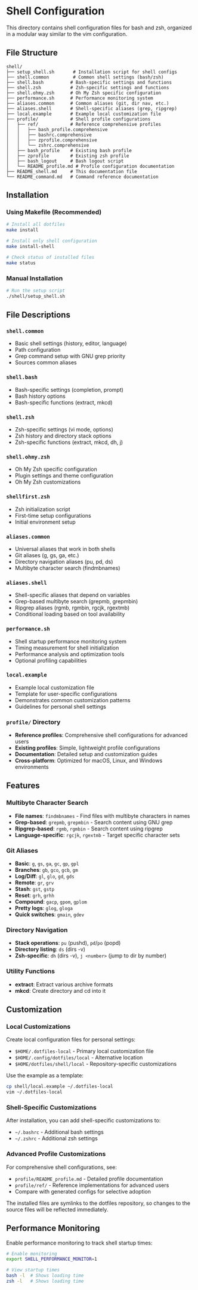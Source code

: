 # Shell Configuration

This directory contains shell configuration files for bash and zsh, organized in a modular way similar to the vim configuration.

## File Structure

```
shell/
├── setup_shell.sh       # Installation script for shell configs
├── shell.common         # Common shell settings (bash/zsh)
├── shell.bash          # Bash-specific settings and functions
├── shell.zsh           # Zsh-specific settings and functions
├── shell.ohmy.zsh      # Oh My Zsh specific configuration
├── performance.sh      # Performance monitoring system
├── aliases.common      # Common aliases (git, dir nav, etc.)
├── aliases.shell       # Shell-specific aliases (grep, ripgrep)
├── local.example       # Example local customization file
├── profile/            # Shell profile configurations
│   ├── ref/            # Reference comprehensive profiles
│   │   ├── bash_profile.comprehensive
│   │   ├── bashrc.comprehensive
│   │   ├── zprofile.comprehensive
│   │   └── zshrc.comprehensive
│   ├── bash_profile    # Existing bash profile
│   ├── zprofile        # Existing zsh profile
│   ├── bash_logout     # Bash logout script
│   └── README_profile.md # Profile configuration documentation
├── README_shell.md     # This documentation file
└── README_command.md   # Command reference documentation
```

## Installation

### Using Makefile (Recommended)
```bash
# Install all dotfiles
make install

# Install only shell configuration
make install-shell

# Check status of installed files
make status
```

### Manual Installation
```bash
# Run the setup script
./shell/setup_shell.sh
```

## File Descriptions

### `shell.common`
- Basic shell settings (history, editor, language)
- Path configuration
- Grep command setup with GNU grep priority
- Sources common aliases

### `shell.bash`
- Bash-specific settings (completion, prompt)
- Bash history options
- Bash-specific functions (extract, mkcd)

### `shell.zsh`
- Zsh-specific settings (vi mode, options)
- Zsh history and directory stack options
- Zsh-specific functions (extract, mkcd, dh, j)

### `shell.ohmy.zsh`
- Oh My Zsh specific configuration
- Plugin settings and theme configuration
- Oh My Zsh customizations

### `shellfirst.zsh`
- Zsh initialization script
- First-time setup configurations
- Initial environment setup

### `aliases.common`
- Universal aliases that work in both shells
- Git aliases (g, gs, ga, etc.)
- Directory navigation aliases (pu, pd, ds)
- Multibyte character search (findmbnames)

### `aliases.shell`
- Shell-specific aliases that depend on variables
- Grep-based multibyte search (grepmb, grepmbin)
- Ripgrep aliases (rgmb, rgmbin, rgcjk, rgextmb)
- Conditional loading based on tool availability

### `performance.sh`
- Shell startup performance monitoring system
- Timing measurement for shell initialization
- Performance analysis and optimization tools
- Optional profiling capabilities

### `local.example`
- Example local customization file
- Template for user-specific configurations
- Demonstrates common customization patterns
- Guidelines for personal shell settings

### `profile/` Directory
- **Reference profiles**: Comprehensive shell configurations for advanced users
- **Existing profiles**: Simple, lightweight profile configurations
- **Documentation**: Detailed setup and customization guides
- **Cross-platform**: Optimized for macOS, Linux, and Windows environments

## Features

### Multibyte Character Search
- **File names**: `findmbnames` - Find files with multibyte characters in names
- **Grep-based**: `grepmb`, `grepmbin` - Search content using GNU grep
- **Ripgrep-based**: `rgmb`, `rgmbin` - Search content using ripgrep
- **Language-specific**: `rgcjk`, `rgextmb` - Target specific character sets

### Git Aliases
- **Basic**: `g`, `gs`, `ga`, `gc`, `gp`, `gpl`
- **Branches**: `gb`, `gco`, `gcb`, `gm`
- **Log/Diff**: `gl`, `glo`, `gd`, `gds`
- **Remote**: `gr`, `grv`
- **Stash**: `gst`, `gstp`
- **Reset**: `grh`, `grhh`
- **Compound**: `gacp`, `gpom`, `gplom`
- **Pretty logs**: `glog`, `gloga`
- **Quick switches**: `gmain`, `gdev`

### Directory Navigation
- **Stack operations**: `pu` (pushd), `pd`/`po` (popd)
- **Directory listing**: `ds` (dirs -v)
- **Zsh-specific**: `dh` (dirs -v), `j <number>` (jump to dir by number)

### Utility Functions
- **extract**: Extract various archive formats
- **mkcd**: Create directory and cd into it

## Customization

### Local Customizations
Create local configuration files for personal settings:
- `$HOME/.dotfiles-local` - Primary local customization file
- `$HOME/.config/dotfiles/local` - Alternative location
- `$HOME/dotfiles/shell/local` - Repository-specific customizations

Use the example as a template:
```bash
cp shell/local.example ~/.dotfiles-local
vim ~/.dotfiles-local
```

### Shell-Specific Customizations
After installation, you can add shell-specific customizations to:
- `~/.bashrc` - Additional bash settings
- `~/.zshrc` - Additional zsh settings

### Advanced Profile Customizations
For comprehensive shell configurations, see:
- `profile/README_profile.md` - Detailed profile documentation
- `profile/ref/` - Reference implementations for advanced users
- Compare with generated configs for selective adoption

The installed files are symlinks to the dotfiles repository, so changes to the source files will be reflected immediately.

## Performance Monitoring

Enable performance monitoring to track shell startup times:
```bash
# Enable monitoring
export SHELL_PERFORMANCE_MONITOR=1

# View startup times
bash -l  # Shows loading time
zsh -l   # Shows loading time
```
